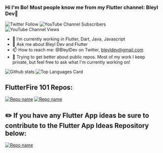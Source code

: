 ### Hi I'm Bo! Most people know me from my Flutter channel: Bleyl Dev👋
![Twitter Follow](https://img.shields.io/twitter/follow/bleyldev?label=Followe%20Me&style=social) ![YouTube Channel Subscribers](https://img.shields.io/youtube/channel/subscribers/UCIV0tE4cC3Ufk44-KVZqv7w?label=BleylDev%20Subs&style=social) ![YouTube Channel Views](https://img.shields.io/youtube/channel/views/UCIV0tE4cC3Ufk44-KVZqv7w?style=social)

- 🔭 I’m currently working in Flutter, Dart, Java, Javascript
- 💬 Ask me about Bleyl Dev and Flutter
- 📫 How to reach me: @BleylDev on Twitter, bleyldev@gmail.com
- 📓 Trying to get better about public repos.  Most of my work I keep private, but feel free to ask what I'm currently working on!


![Github stats](https://github-readme-stats.vercel.app/api?username=Bobleyl&theme=algolia&show_icons=true&count_private=true)
![Top Languages Card](https://github-readme-stats.vercel.app/api/top-langs/?username=Bobleyl&theme=algolia&layout=compact)

## FlutterFire 101 Repos:

[![Repo name](https://github-readme-stats.vercel.app/api/pin/?username=Bobleyl&theme=algolia&repo=flutterfire_firestore&show_owner=true)](https://github.com/Bobleyl/flutterfire_firestore)
[![Repo name](https://github-readme-stats.vercel.app/api/pin/?username=Bobleyl&theme=algolia&repo=flutterfire_auth&show_owner=true)](https://github.com/Bobleyl/flutterfire_auth)

## ✏️ If you have any Flutter App ideas be sure to contribute to the Flutter App Ideas Repository below:

[![Repo name](https://github-readme-stats.vercel.app/api/pin/?username=Bobleyl&theme=algolia&repo=flutter-app-ideas&show_owner=true)](https://github.com/Bobleyl/flutter-app-ideas)

